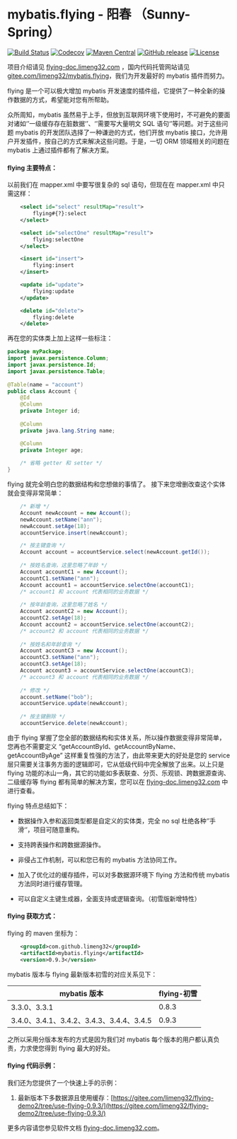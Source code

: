 # mybatis.flying - 阳春 （Sunny-Spring）

[![Build Status](https://travis-ci.org/limeng32/mybatis.flying.svg?branch=master)](https://travis-ci.org/limeng32/mybatis.flying)
[![Codecov](https://codecov.io/gh/limeng32/mybatis.flying/branch/master/graph/badge.svg)](https://codecov.io/gh/limeng32/mybatis.flying/branch/master)
[![Maven Central](https://maven-badges.herokuapp.com/maven-central/com.github.limeng32/mybatis.flying/badge.svg)](https://maven-badges.herokuapp.com/maven-central/com.github.limeng32/mybatis.flying)
[![GitHub release](https://img.shields.io/github/release/limeng32/mybatis.flying.svg)](https://github.com/limeng32/mybatis.flying/releases)
[![License](https://img.shields.io/badge/license-Apache%202-4EB1BA.svg)](https://www.apache.org/licenses/LICENSE-2.0.html)

项目介绍请见 [flying-doc.limeng32.com](http://flying-doc.limeng32.com) ，国内代码托管网站请见 [gitee.com/limeng32/mybatis.flying](http://gitee.com/limeng32/mybatis.flying)，我们为开发最好的 mybatis 插件而努力。

flying 是一个可以极大增加 mybatis 开发速度的插件组，它提供了一种全新的操作数据的方式，希望能对您有所帮助。

众所周知，mybatis 虽然易于上手，但放到互联网环境下使用时，不可避免的要面对诸如‘’一级缓存存在脏数据‘’、‘’需要写大量明文 SQL 语句‘’等问题。对于这些问题 mybatis 的开发团队选择了一种谦逊的方式，他们开放 mybatis 接口，允许用户开发插件，按自己的方式来解决这些问题。于是，一切 ORM 领域相关的问题在 mybatis 上通过插件都有了解决方案。

#### flying 主要特点：

以前我们在 mapper.xml 中要写很复杂的 sql 语句，但现在在 mapper.xml 中只需这样：

```xml
    <select id="select" resultMap="result">
        flying#{?}:select
    </select>

    <select id="selectOne" resultMap="result">
        flying:selectOne
    </select>

    <insert id="insert">
        flying:insert
    </insert>

    <update id="update">
        flying:update
    </update>

    <delete id="delete">
        flying:delete
    </delete>
```
再在您的实体类上加上这样一些标注：

```Java
package myPackage;
import javax.persistence.Column;
import javax.persistence.Id;
import javax.persistence.Table;
    
@Table(name = "account")
public class Account {
    @Id
    @Column
    private Integer id;
	    
    @Column
    private java.lang.String name;

    @Column
    private Integer age;
	    
    /* 省略 getter 和 setter */
}
```

 flying 就完全明白您的数据结构和您想做的事情了。 接下来您增删改查这个实体就会变得非常简单：
 
```Java
    /* 新增 */
    Account newAccount = new Account();
    newAccount.setName("ann");
    newAccount.setAge(18);
    accountService.insert(newAccount);

    /* 按主键查询 */
    Account account = accountService.select(newAccount.getId());
    
    /* 按姓名查询，这里忽略了年龄 */
    Account accountC1 = new Account();
    accountC1.setName("ann");
    Account account1 = accountService.selectOne(accountC1);
    /* account1 和 account 代表相同的业务数据 */
    
    /* 按年龄查询，这里忽略了姓名 */
    Account accountC2 = new Account();
    accountC2.setAge(18);
    Account account2 = accountService.selectOne(accountC2);
    /* account2 和 account 代表相同的业务数据 */
    
    /* 按姓名和年龄查询 */
    Account accountC3 = new Account();
    accountC3.setName("ann");
    accountC3.setAge(18);
    Account account3 = accountService.selectOne(accountC3);
    /* account3 和 account 代表相同的业务数据 */
    
    /* 修改 */
    account.setName("bob");
    accountService.update(newAccount);
    
    /* 按主键删除 */
    accountService.delete(newAccount);
```

由于 flying 掌握了您全部的数据结构和实体关系，所以操作数据变得非常简单，您再也不需要定义 “getAccountById、getAccountByName、getAccountByAge” 这样重复性强的方法了，由此带来更大的好处是您的 service 层只需要关注事务方面的逻辑即可，它从低级代码中完全解放了出来。以上只是 flying 功能的冰山一角，其它的功能如多表联查、分页、乐观锁、跨数据源查询、二级缓存等 flying 都有简单的解决方案，您可以在 [flying-doc.limeng32.com](http://flying-doc.limeng32.com) 中进行查看。

flying 特点总结如下：

- 数据操作入参和返回类型都是自定义的实体类，完全 no sql 杜绝各种‘’手滑‘’，项目可随意重构。

- 支持跨表操作和跨数据源操作。

- 非侵占工作机制，可以和您已有的 mybatis 方法协同工作。

- 加入了优化过的缓存插件，可以对多数据源环境下 flying 方法和传统 mybatis 方法同时进行缓存管理。

- 可以自定义主键生成器，全面支持或逻辑查询。（初雪版新增特性）

#### flying 获取方式：

  flying 的 maven 坐标为：

```xml
    <groupId>com.github.limeng32</groupId>
    <artifactId>mybatis.flying</artifactId>
    <version>0.9.3</version>
```

mybatis 版本与 flying 最新版本初雪的对应关系见下：

 |mybatis 版本|flying-初雪 |
 |---|---|
 |3.3.0、3.3.1|0.8.3|
 |3.4.0、3.4.1、3.4.2、3.4.3、3.4.4、3.4.5|0.9.3|
 
之所以采用分版本发布的方式是因为我们对 mybatis 每个版本的用户都认真负责，力求使您得到 flying 最大的好处。

#### flying 代码示例：
我们还为您提供了一个快速上手的示例：

1. 最新版本下多数据源且使用缓存：[https://gitee.com/limeng32/flying-demo2/tree/use-flying-0.9.3/](https://gitee.com/limeng32/flying-demo2/tree/use-flying-0.9.3/)

更多内容请您参见软件文档 [flying-doc.limeng32.com](http://flying-doc.limeng32.com)。
